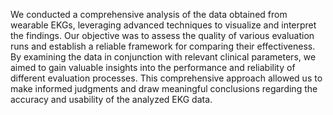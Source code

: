 We conducted a comprehensive analysis of the data obtained from wearable EKGs, leveraging advanced techniques to visualize and interpret the findings. Our objective was to assess the quality of various evaluation runs and establish a reliable framework for comparing their effectiveness. By examining the data in conjunction with relevant clinical parameters, we aimed to gain valuable insights into the performance and reliability of different evaluation processes. This comprehensive approach allowed us to make informed judgments and draw meaningful conclusions regarding the accuracy and usability of the analyzed EKG data.
